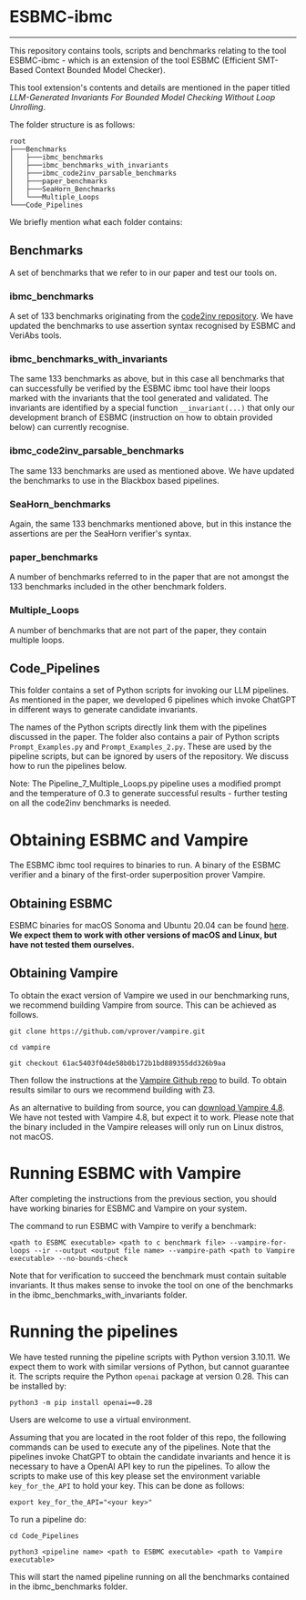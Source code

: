 # ESBMC-ibmc
---------------------------------------------------------------------------------------------------------------------------------------------------------------------------------------------------------------------------------------------------------

This repository contains tools, scripts and benchmarks relating to the tool ESBMC-ibmc - which is an extension of the tool ESBMC (Efficient SMT-Based Context Bounded Model Checker). 

This tool extension's contents and details are mentioned in the paper titled _LLM-Generated Invariants For Bounded Model Checking Without Loop Unrolling_.

The folder structure is as follows:

```
root
├───Benchmarks
│   ├───ibmc_benchmarks
│   ├───ibmc_benchmarks_with_invariants
│   ├───ibmc_code2inv_parsable_benchmarks
│   ├───paper_benchmarks
│   ├───SeaHorn_Benchmarks
│   └───Multiple_Loops
└───Code_Pipelines
```
  
We briefly mention what each folder contains:

## Benchmarks

A set of benchmarks that we refer to in our paper and test our tools on.

### ibmc_benchmarks

A set of 133 benchmarks originating from the [code2inv repository](https://github.com/PL-ML/code2inv/tree/master/benchmarks/C_instances/c). We have updated the benchmarks to use assertion syntax recognised by ESBMC and VeriAbs tools.

### ibmc_benchmarks_with_invariants

The same 133 benchmarks as above, but in this case all benchmarks that can successfully be verified by the ESBMC ibmc tool have their loops marked with the invariants that the tool generated and validated. The invariants are identified by a special function `__invariant(...)` that only our development branch of ESBMC (instruction on how to obtain provided below) can currently recognise.

### ibmc_code2inv_parsable_benchmarks

The same 133 benchmarks are used as mentioned above. We have updated the benchmarks to use in the Blackbox based pipelines. 

### SeaHorn_benchmarks

Again, the same 133 benchmarks mentioned above, but in this instance the assertions are per the SeaHorn verifier's syntax. 

### paper_benchmarks

A number of benchmarks referred to in the paper that are not amongst the 133 benchmarks included in the other benchmark folders.

### Multiple_Loops

A number of benchmarks that are not part of the paper, they contain multiple loops. 

## Code_Pipelines

This folder contains a set of Python scripts for invoking our LLM pipelines. As mentioned in the paper, we developed 6 pipelines which invoke ChatGPT in different ways to generate candidate invariants.

The names of the Python scripts directly link them with the pipelines discussed in the paper. The folder also contains a pair of Python scripts `Prompt_Examples.py` and `Prompt_Examples_2.py`. These are used by the pipeline scripts, but can be ignored by users of the repository. We discuss how to run the pipelines below.

Note: The Pipeline_7_Multiple_Loops.py pipeline uses a modified prompt and the temperature of 0.3 to generate successful results - further testing on all the code2inv benchmarks is needed. 

# Obtaining ESBMC and Vampire

The ESBMC ibmc tool requires to binaries to run. A binary of the ESBMC verifier and a binary of the first-order superposition prover Vampire.

## Obtaining ESBMC

ESBMC binaries for macOS Sonoma and Ubuntu 20.04 can be found [here](https://drive.google.com/drive/folders/1-2Efeg2xq_U2rFsyT77ynK5aTJSyuAYz?usp=drive_link). **We expect them to work with other versions of macOS and Linux, but have not tested them ourselves.**

## Obtaining Vampire

To obtain the exact version of Vampire we used in our benchmarking runs, we recommend building Vampire from source. This can be achieved as follows.

```
git clone https://github.com/vprover/vampire.git
```
```
cd vampire
```
```
git checkout 61ac5403f04de58b0b172b1bd889355dd326b9aa
```

Then follow the instructions at the [Vampire Github repo](https://github.com/vprover/vampire) to build. To obtain results similar to ours we recommend building with Z3.

As an alternative to building from source, you can [download Vampire 4.8](https://github.com/vprover/vampire/releases/tag/v4.8casc2023). We have not tested with Vampire 4.8, but expect it to work. Please note that the binary included in the Vampire releases will only run on Linux distros, not macOS.


# Running ESBMC with Vampire

After completing the instructions from the previous section, you should have working binaries for ESBMC and Vampire on your system.

 The command to run ESBMC with Vampire to verify a benchmark:

```
<path to ESBMC executable> <path to c benchmark file> --vampire-for-loops --ir --output <output file name> --vampire-path <path to Vampire executable> --no-bounds-check
```

Note that for verification to succeed the benchmark must contain suitable invariants. It thus makes sense to invoke the tool on one of the benchmarks in the ibmc_benchmarks_with_invariants folder.

# Running the pipelines

We have tested running the pipeline scripts with Python version 3.10.11. We expect them to work with similar versions of Python, but cannot guarantee it. The scripts require the Python  `openai` package at version 0.28. This can be installed by:

```
python3 -m pip install openai==0.28
```

Users are welcome to use a virtual environment.

Assuming that you are located in the root folder of this repo, the following commands can be used to execute any of the pipelines. Note that the pipelines invoke ChatGPT to obtain the candidate invariants and hence it is necessary to have a OpenAI API key to run the pipelines. To allow the scripts to make use of this key please set the environment variable `key_for_the_API` to hold your key. This can be done as follows:

```
export key_for_the_API="<your key>"
```

To run a pipeline do:

```
cd Code_Pipelines
```

```
python3 <pipeline name> <path to ESBMC executable> <path to Vampire executable>
```

This will start the named pipeline running on all the benchmarks contained in the ibmc_benchmarks folder. 
